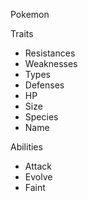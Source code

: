 Pokemon

Traits
* Resistances
* Weaknesses
* Types
* Defenses
* HP
* Size
* Species
* Name


Abilities
* Attack
* Evolve
* Faint